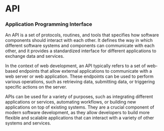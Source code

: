 # API
### Application Programming Interface
An API is a set of protocols, routines, and tools that specifies how software components should interact with each other. It defines the way in which different software systems and components can communicate with each other, and it provides a standardized interface for different applications to exchange data and services.

In the context of web development, an API typically refers to a set of web-based endpoints that allow external applications to communicate with a web server or web application. These endpoints can be used to perform various operations, such as retrieving data, submitting data, or triggering specific actions on the server.

APIs can be used for a variety of purposes, such as integrating different applications or services, automating workflows, or building new applications on top of existing systems. They are a crucial component of modern software development, as they allow developers to build more flexible and scalable applications that can interact with a variety of other systems and services.